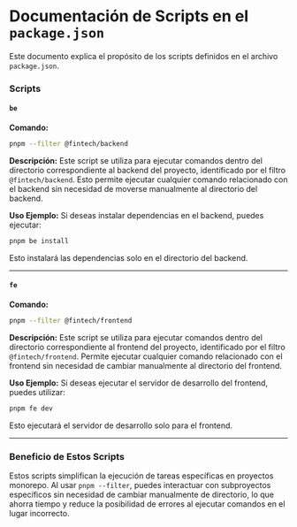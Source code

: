 # Documentación de Scripts en el `package.json`

Este documento explica el propósito de los scripts definidos en el archivo `package.json`.

### Scripts

#### `be`

**Comando:**

```bash
pnpm --filter @fintech/backend
```

**Descripción:**
Este script se utiliza para ejecutar comandos dentro del directorio correspondiente al backend del proyecto, identificado por el filtro `@fintech/backend`. Esto permite ejecutar cualquier comando relacionado con el backend sin necesidad de moverse manualmente al directorio del backend.

**Uso Ejemplo:**
Si deseas instalar dependencias en el backend, puedes ejecutar:

```bash
pnpm be install
```

Esto instalará las dependencias solo en el directorio del backend.

---

#### `fe`

**Comando:**

```bash
pnpm --filter @fintech/frontend
```

**Descripción:**
Este script se utiliza para ejecutar comandos dentro del directorio correspondiente al frontend del proyecto, identificado por el filtro `@fintech/frontend`. Permite ejecutar cualquier comando relacionado con el frontend sin necesidad de cambiar manualmente al directorio del frontend.

**Uso Ejemplo:**
Si deseas ejecutar el servidor de desarrollo del frontend, puedes utilizar:

```bash
pnpm fe dev
```

Esto ejecutará el servidor de desarrollo solo para el frontend.

---

### Beneficio de Estos Scripts

Estos scripts simplifican la ejecución de tareas específicas en proyectos monorepo. Al usar `pnpm --filter`, puedes interactuar con subproyectos específicos sin necesidad de cambiar manualmente de directorio, lo que ahorra tiempo y reduce la posibilidad de errores al ejecutar comandos en el lugar incorrecto.
